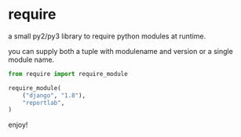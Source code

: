 # require
a small py2/py3 library to require python modules at runtime.

you can supply both a tuple with modulename and version or a single module name.

```python
from require import require_module

require_module(
    ("django", "1.8"),
    "reportlab",
)
```

enjoy!
